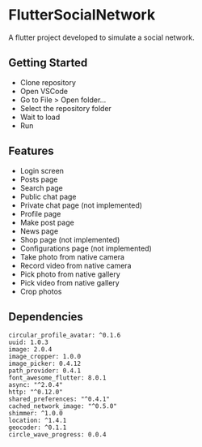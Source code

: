 # FlutterSocialNetwork
A flutter project developed to simulate a social network.

## Getting Started
- Clone repository
- Open VSCode
- Go to File > Open folder...
- Select the repository folder
- Wait to load
- Run

## Features
- Login screen
- Posts page
- Search page
- Public chat page
- Private chat page (not implemented)
- Profile page
- Make post page
- News page
- Shop page (not implemented)
- Configurations page (not implemented)
- Take photo from native camera
- Record video from native camera
- Pick photo from native gallery
- Pick video from native gallery
- Crop photos

## Dependencies
```
circular_profile_avatar: ^0.1.6 
uuid: 1.0.3
image: 2.0.4
image_cropper: 1.0.0
image_picker: 0.4.12
path_provider: 0.4.1
font_awesome_flutter: 8.0.1
async: "^2.0.4"
http: "^0.12.0"
shared_preferences: "^0.4.1"
cached_network_image: "^0.5.0"
shimmer: ^1.0.0
location: ^1.4.1
geocoder: ^0.1.1
circle_wave_progress: 0.0.4
```
